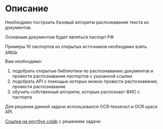 # Описание

Необходимо построить базовый алгоритм распознавания текста из документов.

Основным документом будет являться паспорт РФ

Примеры 10 паспортов из открытых источников необходимо взять [здесь](https://disk.yandex.ru/d/kVdTaY8TuGvBkw)

Вам необходимо:
1) подобрать открытые библиотеки по распознаванию документов и провести распознавания паспортов с указанной ссылки
2) подобрать API c помощью которых можно провести распознавание, провести распознавание
3) обучить собственный алгоритм, которые распознает ФИО с паспорта

Для решения данной задачи использовался OCR-tesseract и OCR.space API.

[Ссылка на ноутбук colab](https://colab.research.google.com/drive/1rYZEGb1BEqCNPkRSZ_7jKhwg8p7n71mf?usp=sharing) с решением задачи
